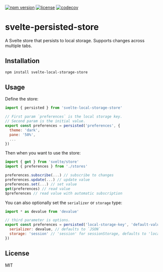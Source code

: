 [![npm version](https://img.shields.io/npm/v/svelte-persisted-store.svg)](https://www.npmjs.com/package/svelte-persisted-store) [![license](https://img.shields.io/npm/l/svelte-persisted-store.svg)](LICENSE.md) [![codecov](https://codecov.io/gh/joshnuss/svelte-persisted-store/branch/master/graph/badge.svg?token=GU607D2YRQ)](https://codecov.io/gh/joshnuss/svelte-persisted-store)

# svelte-persisted-store

A Svelte store that persists to local storage. Supports changes across multiple tabs.

## Installation

```bash
npm install svelte-local-storage-store
```

## Usage

Define the store:

```javascript
import { persisted } from 'svelte-local-storage-store'

// First param `preferences` is the local storage key.
// Second param is the initial value.
export const preferences = persisted('preferences', {
  theme: 'dark',
  pane: '50%',
  ...
})
```

Then when you want to use the store:

```javascript
import { get } from 'svelte/store'
import { preferences } from './stores'

preferences.subscribe(...) // subscribe to changes
preferences.update(...) // update value
preferences.set(...) // set value
get(preferences) // read value
$preferences // read value with automatic subscription
```

You can also optionally set the `serializer` or `storage` type:

```javascript
import * as devalue from 'devalue'

// third parameter is options.
export const preferences = persisted('local-storage-key', 'default-value', {
  serializer: devalue, // defaults to `JSON`
  storage: 'session' // 'session' for sessionStorage, defaults to 'local'
})
```

## License

MIT
